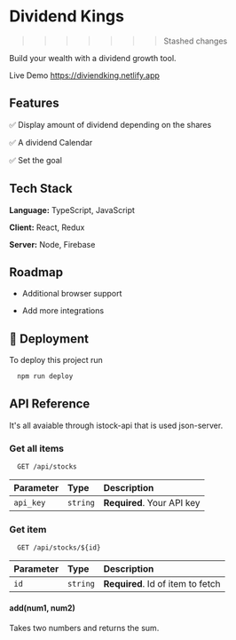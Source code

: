 # Dividend Kings

> > > > > > > Stashed changes

Build your wealth with a dividend growth tool.

Live Demo <https://diviendking.netlify.app>

## Features

✅ Display amount of dividend depending on the shares

✅ A dividend Calendar

✅ Set the goal

## Tech Stack

**Language:** TypeScript, JavaScript

**Client:** React, Redux

**Server:** Node, Firebase

## Roadmap

- Additional browser support

- Add more integrations

## 🚀 Deployment

To deploy this project run

```bash
  npm run deploy
```

## API Reference

It's all avaiable through istock-api that is used json-server.

### Get all items

```http
  GET /api/stocks
```

| Parameter | Type     | Description                |
| :-------- | :------- | :------------------------- |
| `api_key` | `string` | **Required**. Your API key |

### Get item

```http
  GET /api/stocks/${id}
```

| Parameter | Type     | Description                       |
| :-------- | :------- | :-------------------------------- |
| `id`      | `string` | **Required**. Id of item to fetch |

#### add(num1, num2)

Takes two numbers and returns the sum.
